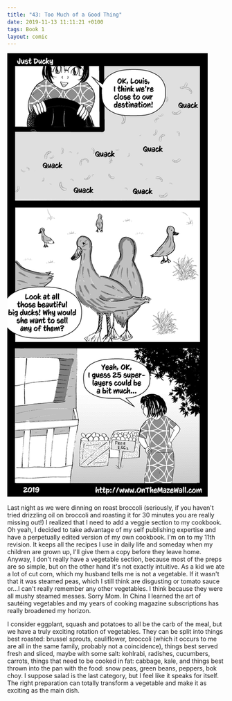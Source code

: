 ```yaml
---
title: "43: Too Much of a Good Thing"
date: 2019-11-13 11:11:21 +0100
tags: Book 1
layout: comic
---
```


![43: Too Much of a Good Thing](/comics/Book_1_-_043_Too_Much_of_a_Good_Thing.png)

Last night as we were dinning on roast broccoli (seriously, if you haven't tried drizzling oil on broccoli and roasting it for 30 minutes you are really missing out!) I realized that I need to add a veggie section to my cookbook. Oh yeah, I decided to take advantage of my self publishing expertise and have a perpetually edited version of my own cookbook. I'm on to my 11th revision. It keeps all the recipes I use in daily life and someday when my children are grown up, I'll give them a copy before they leave home. Anyway, I don't really have a vegetable section, because most of the preps are so simple, but on the other hand it's not exactly intuitive. As a kid we ate a lot of cut corn, which my husband tells me is not a vegetable. If it wasn't that it was steamed peas, which I still think are disgusting or tomato sauce or...I can't really remember any other vegetables. I think because they were all mushy steamed messes. Sorry Mom. In China I learned the art of sautéing vegetables and my years of cooking magazine subscriptions has really broadened my horizon. 

I consider eggplant, squash and potatoes to all be the carb of the meal, but we have a truly exciting rotation of vegetables. They can be split into things best roasted: brussel sprouts, cauliflower, broccoli (which it occurs to me are all in the same family, probably not a coincidence), things best served fresh and sliced, maybe with some salt: kohlrabi, radishes, cucumbers, carrots, things that need to be cooked in fat: cabbage, kale, and things best thrown into the pan with the food: snow peas, green beans, peppers, bok choy. I suppose salad is the last category, but I feel like it speaks for itself. The right preparation can totally transform a vegetable and make it as exciting as the main dish. 
